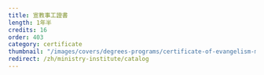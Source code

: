 ```yaml
---
title: 宣教事工證書
length: 1年半
credits: 16
order: 403
category: certificate
thumbnail: "/images/covers/degrees-programs/certificate-of-evangelism-ministry.thumbnail.jpg"
redirect: /zh/ministry-institute/catalog
---
```


